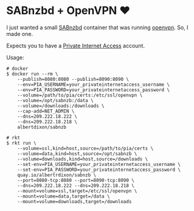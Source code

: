 # SABnzbd + OpenVPN ❤

I just wanted a small [SABnzbd](https://sabnzbd.org/) container that was running [openvpn](https://openvpn.net/). So, I made one.

Expects you to have a [Private Internet Access](https://www.privateinternetaccess.com/) account.

Usage:
```
# docker
$ docker run --rm \
    --publish=8080:8080 --publish=8090:8090 \
    --env=PIA_USERNAME=your_privateinternetaccess_username \
    --env=PIA_PASSWORD=your_privateinternetaccess_password \
    --volume=/path/to/pia/certs:/etc/ssl/openvpn \
    --volume=/opt/sabnzb:/data \
    --volume=/downloads:/downloads \
    --cap-add=NET_ADMIN \
    --dns=209.222.18.222 \
    --dns=209.222.18.218 \
    albertdixon/sabnzb

# rkt
$ rkt run \
    --volume=ssl,kind=host,source=/path/to/pia/certs \
    --volume=data,kind=host,source=/opt/sabnzb \
    --volume=downloads,kind=host,source=/downloads \
    --set-env=PIA_USERNAME=your_privateinternetaccess_username \
    --set-env=PIA_PASSWORD=your_privateinternetaccess_password \
    quay.io/albertrdixon/sabnzb \
    --port=8080-tcp:8080 --port=8090-tcp:8090 \
    --dns=209.222.18.222 --dns=209.222.18.218 \
    --mount=volume=ssl,target=/etc/ssl/openvpn \
    --mount=volume=data,target=/data \
    --mount=volume=downloads,target=/downloads
```
